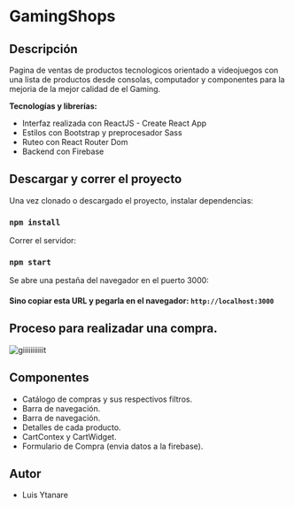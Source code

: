 # GamingShops


## Descripción

Pagina de ventas de productos tecnologicos orientado a videojuegos con una lista de productos desde consolas, computador y componentes para la mejoria de la mejor calidad de el Gaming.


**Tecnologías y librerías:** 

- Interfaz realizada con ReactJS - Create React App
- Estilos con Bootstrap y preprocesador Sass
- Ruteo con React Router Dom
- Backend con Firebase

## Descargar y correr el proyecto

Una vez clonado o descargado el proyecto, instalar dependencias:

### `npm install`

Correr el servidor:

### `npm start`

Se abre una pestaña del navegador en el puerto 3000:

#### Sino copiar esta URL y pegarla en el navegador: `http://localhost:3000`


## Proceso para realizadar una compra.

![giiiiiiiiiiit](https://user-images.githubusercontent.com/85045557/142897785-476538e1-2b04-4c26-be50-47b2f94be96a.gif)



## Componentes

 - Catálogo de compras y sus respectivos filtros.
 - Barra de navegación.
 - Barra de navegación.
 - Detalles de cada producto.
 - CartContex y CartWidget.
 - Formulario de Compra (envia datos a la firebase).

## Autor

- Luis Ytanare

